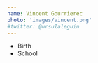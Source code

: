 ```yaml
---
name: Vincent Gourrierec
photo: 'images/vincent.png'
#twitter: @ursulaleguin
---
```


- Birth
- School
